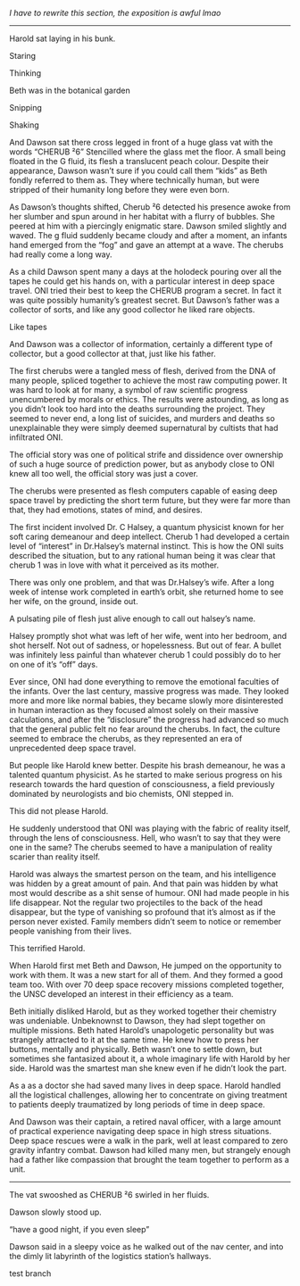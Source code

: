 *I have to rewrite this section, the exposition is awful lmao*

---

Harold sat laying in his bunk. 

Staring

Thinking

Beth was in the botanical garden 

Snipping 

Shaking

And Dawson sat there cross legged in front of a huge glass vat with the words “CHERUB ²6” Stencilled where the glass met the floor. A small being floated in the G fluid, its flesh a translucent peach colour. Despite their appearance, Dawson wasn’t sure if you could call them “kids” as Beth fondly referred to them as. They where technically human, but were stripped of their humanity long before they were even born. 

As Dawson’s thoughts shifted, Cherub ²6 detected his presence awoke from her slumber and spun around in her habitat with a flurry of bubbles. She peered at him with a piercingly enigmatic stare. Dawson smiled slightly and waved. The g fluid suddenly became cloudy and after a moment, an infants hand emerged from the “fog” and gave an attempt at a wave. The cherubs had really come a long way.   

As a child Dawson spent many a days at the holodeck pouring over all the tapes he could get his hands on, with a particular interest in deep space travel. ONI tried their best to keep the CHERUB program a secret. In fact it was quite possibly humanity’s greatest secret. But Dawson’s father was a collector of sorts, and like any good collector he liked rare objects. 

Like tapes

And Dawson was a collector of information, certainly a different type of collector, but a good collector at that, just like his father.

The first cherubs were a tangled mess of flesh, derived from the DNA of many people, spliced together to achieve the most raw computing power. It was hard to look at for many, a symbol of raw scientific progress unencumbered by morals or ethics. The results were astounding, as long as you didn’t look too hard into the deaths surrounding the project. They seemed to never end, a long list of suicides, and murders and deaths so unexplainable they were simply deemed supernatural by cultists that had infiltrated ONI. 

The official story was one of political strife and dissidence over ownership of such a huge source of prediction power, but as anybody close to ONI knew all too well, the official story was just a cover. 

The cherubs were presented as flesh computers capable of easing deep space travel by predicting the short term future, but they were far more than that, they had emotions, states of mind, and desires. 

The first incident involved Dr. C Halsey, a quantum physicist known for her soft caring demeanour and deep intellect. Cherub 1 had developed a certain level of “interest” in Dr.Halsey’s maternal instinct. This is how the ONI suits described the situation, but to any rational human being it was clear that cherub 1 was in love with what it perceived as its mother. 

There was only one problem, and that was Dr.Halsey’s wife. After a long week of intense work completed in earth’s orbit, she returned home to see her wife, on the ground, inside out.

A pulsating pile of flesh just alive enough to call out halsey’s name.  

Halsey promptly shot what was left of her wife, went into her bedroom, and shot herself. Not out of sadness, or hopelessness. But out of fear. A bullet was infinitely less painful than whatever cherub 1 could possibly do to her on one of it’s “off” days. 

Ever since, ONI had done everything to remove the emotional faculties of the infants. Over the last century, massive progress was made. They looked more and more like normal babies, they became slowly more disinterested in human interaction as they focused almost solely on their massive calculations, and after the “disclosure” the progress had advanced so much that the general public felt no fear around the cherubs. In fact, the culture seemed to embrace the cherubs, as they represented an era of unprecedented deep space travel. 

But people like Harold knew better. Despite his brash demeanour, he was a talented quantum physicist. As he started to make serious progress on his research towards the hard question of consciousness, a field previously dominated by neurologists and bio chemists, ONI stepped in.

This did not please Harold.

He suddenly understood that ONI was playing with the fabric of reality itself, through the lens of consciousness. Hell, who wasn’t to say that they were one in the same? The cherubs seemed to have a manipulation of reality scarier than reality itself. 

Harold was always the smartest person on the team, and his intelligence was hidden by a great amount of pain. And that pain was hidden by what most would describe as a shit sense of humour. ONI had made people in his life disappear. Not the regular two projectiles to the back of the head disappear, but the type of vanishing so profound that it’s almost as if the person never existed. Family members didn’t seem to notice or remember people vanishing from their lives. 

This terrified Harold.

When Harold first met Beth and Dawson, He jumped on the opportunity to work with them. It was a new start for all of them. And they formed a good team too. With over 70 deep space recovery missions completed together, the UNSC developed an interest in their efficiency as a team. 

Beth initially disliked Harold, but as they worked together their chemistry was undeniable. Unbeknownst to Dawson, they had slept together on multiple missions. Beth hated Harold’s unapologetic personality but was strangely attracted to it at the same time. He knew how to press her buttons, mentally and physically. Beth wasn’t one to settle down, but sometimes she fantasized about it, a whole imaginary life with Harold by her side. Harold was the smartest man she knew even if he didn’t look the part. 

As a as a doctor she had saved many lives in deep space. Harold handled all the logistical challenges, allowing her to concentrate on giving treatment to patients deeply traumatized by long periods of time in deep space.

And Dawson was their captain, a retired naval officer, with a large amount of practical experience navigating deep space in high stress situations. Deep space rescues were a walk in the park, well at least compared to zero gravity infantry combat. Dawson had killed many men, but strangely enough had a father like compassion that brought the team together to perform as a unit.

-------------------------------------------------------  

The vat swooshed as CHERUB ²6 swirled in her fluids.

Dawson slowly stood up. 

“have a good night, if you even sleep”

Dawson said in a sleepy voice as he walked out of the nav center, and into the dimly lit labyrinth of the logistics station’s hallways.

test branch
